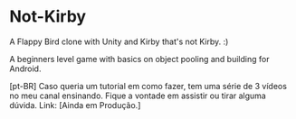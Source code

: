# Not-Kirby
A Flappy Bird clone with Unity and Kirby that's not Kirby. :)

A beginners level game with basics on object pooling and building for Android.

[pt-BR]
Caso queria um tutorial em como fazer, tem uma série de 3 vídeos no meu canal ensinando. Fique a vontade em assistir ou tirar alguma dúvida.
Link: [Ainda em Produção.]
